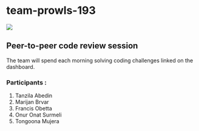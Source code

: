 # team-prowls-193

![](https://img.shields.io/badge/Microverse-blueviolet)      

## Peer-to-peer code review session 
 The team will spend each morning solving coding challenges linked on the dashboard. 
### Participants :
1. Tanzila Abedin
2. Marijan Brvar
3. Francis Obetta
4. Onur Onat Surmeli
5. Tongoona Mujera
